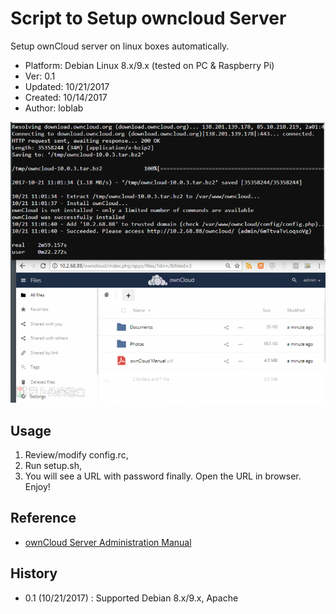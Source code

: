 # Script to Setup owncloud Server

Setup ownCloud server on linux boxes automatically.

- Platform: Debian Linux 8.x/9.x (tested on PC & Raspberry Pi)
- Ver: 0.1
- Updated: 10/21/2017
- Created: 10/14/2017
- Author: loblab

![owncloud web UI](https://raw.githubusercontent.com/loblab/owncloud/master/screenshot.png)

## Usage

1. Review/modify config.rc,
2. Run setup.sh,
3. You will see a URL with password finally. Open the URL in browser. Enjoy!

## Reference

- [ownCloud Server Administration Manual](https://doc.owncloud.org/server/latest/admin_manual/installation/)

## History

- 0.1 (10/21/2017) : Supported Debian 8.x/9.x, Apache

